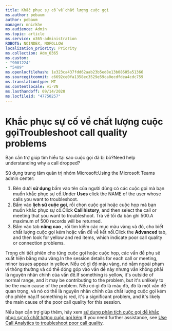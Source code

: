 ```yaml
---
title: Khắc phục sự cố về chất lượng cuộc gọi
ms.author: pebaum
author: pebaum
manager: mnirkhe
ms.audience: Admin
ms.topic: article
ms.service: o365-administration
ROBOTS: NOINDEX, NOFOLLOW
localization_priority: Priority
ms.collection: Adm_O365
ms.custom:
- "9001224"
- "5489"
ms.openlocfilehash: 1e323ca437fdd62aab23b5ed8e13b08605a51366
ms.sourcegitcommit: c6692ce0fa1358ec3529e59ca0ecdfdea4cdc759
ms.translationtype: MT
ms.contentlocale: vi-VN
ms.lasthandoff: 09/14/2020
ms.locfileid: "47750257"
---
```

# <a name="troubleshoot-call-quality-problems"></a><span data-ttu-id="e6c4d-102">Khắc phục sự cố về chất lượng cuộc gọi</span><span class="sxs-lookup"><span data-stu-id="e6c4d-102">Troubleshoot call quality problems</span></span>

<span data-ttu-id="e6c4d-103">Bạn cần trợ giúp tìm hiểu tại sao cuộc gọi đã bị bỏ?</span><span class="sxs-lookup"><span data-stu-id="e6c4d-103">Need help understanding why a call dropped?</span></span>

<span data-ttu-id="e6c4d-104">Sử dụng trung tâm quản trị nhóm Microsoft:</span><span class="sxs-lookup"><span data-stu-id="e6c4d-104">Using the Microsoft Teams admin center:</span></span>

1. <span data-ttu-id="e6c4d-105">Bên dưới **sử dụng** bấm vào tên của người dùng có các cuộc gọi mà bạn muốn khắc phục sự cố.</span><span class="sxs-lookup"><span data-stu-id="e6c4d-105">Under **Uses** click the NAME of the user whose calls you want to troubleshoot.</span></span>
2. <span data-ttu-id="e6c4d-106">Bấm vào **lịch sử cuộc gọi**, rồi chọn cuộc gọi hoặc cuộc họp mà bạn muốn khắc phục sự cố.</span><span class="sxs-lookup"><span data-stu-id="e6c4d-106">Click **Call history**, and then select the call or meeting that you want to troubleshoot.</span></span> <span data-ttu-id="e6c4d-107">Trả về tối đa bản ghi 500.</span><span class="sxs-lookup"><span data-stu-id="e6c4d-107">A maximum of 500 records will be returned.</span></span>
3. <span data-ttu-id="e6c4d-108">Bấm vào tab **nâng cao** , rồi tìm kiếm các mục màu vàng và đỏ, cho biết chất lượng cuộc gọi kém hoặc vấn đề về kết nối.</span><span class="sxs-lookup"><span data-stu-id="e6c4d-108">Click the **Advanced** tab, and then look for yellow and red items, which indicate poor call quality or connection problems.</span></span>

<span data-ttu-id="e6c4d-109">Trong chi tiết phiên cho từng cuộc gọi hoặc cuộc họp, các vấn đề phụ sẽ xuất hiện bằng màu vàng.</span><span class="sxs-lookup"><span data-stu-id="e6c4d-109">In the session details for each call or meeting, minor issues appear in yellow.</span></span> <span data-ttu-id="e6c4d-110">Nếu có gì đó màu vàng, nó nằm ngoài phạm vi thông thường và có thể đóng góp vào vấn đề này nhưng vẫn không phải là nguyên nhân chính của vấn đề.</span><span class="sxs-lookup"><span data-stu-id="e6c4d-110">If something is yellow, it's outside of normal range, and it may be contributing to the problem, but it's unlikely to be the main cause of the problem.</span></span> <span data-ttu-id="e6c4d-111">Nếu có gì đó là màu đỏ, đó là một vấn đề quan trọng, và nó có thể là nguyên nhân chính của chất lượng cuộc gọi kém cho phiên này.</span><span class="sxs-lookup"><span data-stu-id="e6c4d-111">If something is red, it's a significant problem, and it's likely the main cause of the poor call quality for this session.</span></span>

<span data-ttu-id="e6c4d-112">Nếu bạn cần trợ giúp thêm, hãy xem [sử dụng phân tích cuộc gọi để khắc phục sự cố chất lượng cuộc gọi kém](https://docs.microsoft.com/microsoftteams/use-call-analytics-to-troubleshoot-poor-call-quality#troubleshoot-call-quality-problems-using-call-analytics).</span><span class="sxs-lookup"><span data-stu-id="e6c4d-112">If you need further assistance, see [Use Call Analytics to troubleshoot poor call quality](https://docs.microsoft.com/microsoftteams/use-call-analytics-to-troubleshoot-poor-call-quality#troubleshoot-call-quality-problems-using-call-analytics).</span></span>
